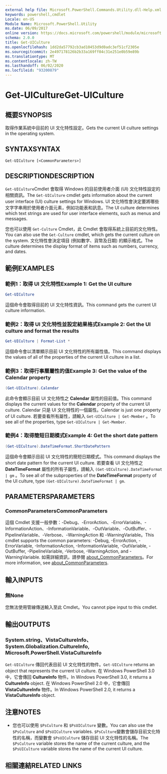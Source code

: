 ```yaml
---
external help file: Microsoft.PowerShell.Commands.Utility.dll-Help.xml
keywords: powershell,cmdlet
Locale: en-US
Module Name: Microsoft.PowerShell.Utility
ms.date: 06/09/2017
online version: https://docs.microsoft.com/powershell/module/microsoft.powershell.utility/get-uiculture?view=powershell-6&WT.mc_id=ps-gethelp
schema: 2.0.0
title: Get-UICulture
ms.openlocfilehash: 1dd2da57792cb3ad10453d9d0adc3ef51cf2305e
ms.sourcegitcommit: 2e497178126b2b33a169ff04c31e251e0b59e89b
ms.translationtype: MT
ms.contentlocale: zh-TW
ms.lasthandoff: 06/02/2020
ms.locfileid: "93200879"
---
```

# <span data-ttu-id="e2dc2-103">Get-UICulture</span><span class="sxs-lookup"><span data-stu-id="e2dc2-103">Get-UICulture</span></span>

## <span data-ttu-id="e2dc2-104">概要</span><span class="sxs-lookup"><span data-stu-id="e2dc2-104">SYNOPSIS</span></span>
<span data-ttu-id="e2dc2-105">取得作業系統中目前的 UI 文化特性設定。</span><span class="sxs-lookup"><span data-stu-id="e2dc2-105">Gets the current UI culture settings in the operating system.</span></span>

## <span data-ttu-id="e2dc2-106">SYNTAX</span><span class="sxs-lookup"><span data-stu-id="e2dc2-106">SYNTAX</span></span>

```
Get-UICulture [<CommonParameters>]
```

## <span data-ttu-id="e2dc2-107">DESCRIPTION</span><span class="sxs-lookup"><span data-stu-id="e2dc2-107">DESCRIPTION</span></span>

<span data-ttu-id="e2dc2-108">`Get-UICulture`Cmdlet 會取得 Windows 的目前使用者介面 (UI) 文化特性設定的相關資訊。</span><span class="sxs-lookup"><span data-stu-id="e2dc2-108">The `Get-UICulture` cmdlet gets information about the current user interface (UI) culture settings for Windows.</span></span>
<span data-ttu-id="e2dc2-109">UI 文化特性會決定要將哪些文字字串用於使用者介面元素，例如功能表和訊息。</span><span class="sxs-lookup"><span data-stu-id="e2dc2-109">The UI culture determines which text strings are used for user interface elements, such as menus and messages.</span></span>

<span data-ttu-id="e2dc2-110">您也可以使用 `Get-Culture` Cmdlet，此 Cmdlet 會取得系統上目前的文化特性。</span><span class="sxs-lookup"><span data-stu-id="e2dc2-110">You can also use the `Get-Culture` cmdlet, which gets the current culture on the system.</span></span>
<span data-ttu-id="e2dc2-111">文化特性會決定項目 (例如數字、貨幣及日期) 的顯示格式。</span><span class="sxs-lookup"><span data-stu-id="e2dc2-111">The culture determines the display format of items such as numbers, currency, and dates.</span></span>

## <span data-ttu-id="e2dc2-112">範例</span><span class="sxs-lookup"><span data-stu-id="e2dc2-112">EXAMPLES</span></span>

### <span data-ttu-id="e2dc2-113">範例1：取得 UI 文化特性</span><span class="sxs-lookup"><span data-stu-id="e2dc2-113">Example 1: Get the UI culture</span></span>

```powershell
Get-UICulture
```

<span data-ttu-id="e2dc2-114">這個命令會取得目前的 UI 文化特性資訊。</span><span class="sxs-lookup"><span data-stu-id="e2dc2-114">This command gets the current UI culture information.</span></span>

### <span data-ttu-id="e2dc2-115">範例2：取得 UI 文化特性並設定結果格式</span><span class="sxs-lookup"><span data-stu-id="e2dc2-115">Example 2: Get the UI culture and format the results</span></span>

```powershell
Get-UICulture | Format-List *
```

<span data-ttu-id="e2dc2-116">這個命令會以清單顯示目前 UI 文化特性的所有屬性值。</span><span class="sxs-lookup"><span data-stu-id="e2dc2-116">This command displays the values of all of the properties of the current UI culture in a list.</span></span>

### <span data-ttu-id="e2dc2-117">範例3：取得行事曆屬性的值</span><span class="sxs-lookup"><span data-stu-id="e2dc2-117">Example 3: Get the value of the Calendar property</span></span>

```powershell
(Get-UICulture).Calendar
```

<span data-ttu-id="e2dc2-118">此命令會顯示目前 UI 文化特性之 **Calendar** 屬性的目前值。</span><span class="sxs-lookup"><span data-stu-id="e2dc2-118">This command displays the current values for the **Calendar** property of the current UI culture.</span></span>
<span data-ttu-id="e2dc2-119">Calendar 只是 UI 文化特性的一個屬性。</span><span class="sxs-lookup"><span data-stu-id="e2dc2-119">Calendar is just one property of UI culture.</span></span>
<span data-ttu-id="e2dc2-120">若要查看所有屬性，請輸入 `Get-UICulture | Get-Member` 。</span><span class="sxs-lookup"><span data-stu-id="e2dc2-120">To see all of the properties, type `Get-UICulture | Get-Member`.</span></span>

### <span data-ttu-id="e2dc2-121">範例4：取得簡短日期模式</span><span class="sxs-lookup"><span data-stu-id="e2dc2-121">Example 4: Get the short date pattern</span></span>

```powershell
(Get-UICulture).DateTimeFormat.ShortDatePattern
```

<span data-ttu-id="e2dc2-122">這個命令會顯示目前 UI 文化特性的簡短日期模式。</span><span class="sxs-lookup"><span data-stu-id="e2dc2-122">This command displays the short date pattern for the current UI culture.</span></span>
<span data-ttu-id="e2dc2-123">若要查看 UI 文化特性之 **DateTimeFormat** 屬性的所有子屬性，請輸入 `(Get-UICulture).DateTimeFormat | gm` 。</span><span class="sxs-lookup"><span data-stu-id="e2dc2-123">To see all of the subproperties of the **DateTimeFormat** property of the UI culture, type `(Get-UICulture).DateTimeFormat | gm`.</span></span>

## <span data-ttu-id="e2dc2-124">PARAMETERS</span><span class="sxs-lookup"><span data-stu-id="e2dc2-124">PARAMETERS</span></span>

### <span data-ttu-id="e2dc2-125">CommonParameters</span><span class="sxs-lookup"><span data-stu-id="e2dc2-125">CommonParameters</span></span>

<span data-ttu-id="e2dc2-126">這個 Cmdlet 支援一般參數：-Debug、-ErrorAction、-ErrorVariable、-InformationAction、-InformationVariable、-OutVariable、-OutBuffer、-PipelineVariable、-Verbose、-WarningAction 和 -WarningVariable。</span><span class="sxs-lookup"><span data-stu-id="e2dc2-126">This cmdlet supports the common parameters: -Debug, -ErrorAction, -ErrorVariable, -InformationAction, -InformationVariable, -OutVariable, -OutBuffer, -PipelineVariable, -Verbose, -WarningAction, and -WarningVariable.</span></span> <span data-ttu-id="e2dc2-127">如需詳細資訊，請參閱 [about_CommonParameters](../Microsoft.PowerShell.Core/About/about_CommonParameters.md)。</span><span class="sxs-lookup"><span data-stu-id="e2dc2-127">For more information, see [about_CommonParameters](../Microsoft.PowerShell.Core/About/about_CommonParameters.md).</span></span>

## <span data-ttu-id="e2dc2-128">輸入</span><span class="sxs-lookup"><span data-stu-id="e2dc2-128">INPUTS</span></span>

### <span data-ttu-id="e2dc2-129">無</span><span class="sxs-lookup"><span data-stu-id="e2dc2-129">None</span></span>

<span data-ttu-id="e2dc2-130">您無法使用管線傳送輸入至此 Cmdlet。</span><span class="sxs-lookup"><span data-stu-id="e2dc2-130">You cannot pipe input to this cmdlet.</span></span>

## <span data-ttu-id="e2dc2-131">輸出</span><span class="sxs-lookup"><span data-stu-id="e2dc2-131">OUTPUTS</span></span>

### <span data-ttu-id="e2dc2-132">System.string、VistaCultureInfo、</span><span class="sxs-lookup"><span data-stu-id="e2dc2-132">System.Globalization.CultureInfo, Microsoft.PowerShell.VistaCultureInfo</span></span>

<span data-ttu-id="e2dc2-133">`Get-UICulture` 傳回代表目前 UI 文化特性的物件。</span><span class="sxs-lookup"><span data-stu-id="e2dc2-133">`Get-UICulture` returns an object that represents the current UI culture.</span></span>
<span data-ttu-id="e2dc2-134">在 Windows PowerShell 3.0 中，它會傳回 **CultureInfo** 物件。</span><span class="sxs-lookup"><span data-stu-id="e2dc2-134">In Windows PowerShell 3.0, it returns a **CultureInfo** object.</span></span>
<span data-ttu-id="e2dc2-135">在 Windows PowerShell 2.0 中，它會傳回 **VistaCultureInfo** 物件。</span><span class="sxs-lookup"><span data-stu-id="e2dc2-135">In Windows PowerShell 2.0, it returns a **VistaCultureInfo** object.</span></span>

## <span data-ttu-id="e2dc2-136">注意</span><span class="sxs-lookup"><span data-stu-id="e2dc2-136">NOTES</span></span>

- <span data-ttu-id="e2dc2-137">您也可以使用 `$PsCulture` 和 `$PsUICulture` 變數。</span><span class="sxs-lookup"><span data-stu-id="e2dc2-137">You can also use the `$PsCulture` and `$PsUICulture` variables.</span></span> <span data-ttu-id="e2dc2-138">`$PsCulture`變數會儲存目前文化特性的名稱，而變數會 `$PsUICulture` 儲存目前 UI 文化特性的名稱。</span><span class="sxs-lookup"><span data-stu-id="e2dc2-138">The `$PsCulture` variable stores the name of the current culture, and the `$PsUICulture` variable stores the name of the current UI culture.</span></span>

## <span data-ttu-id="e2dc2-139">相關連結</span><span class="sxs-lookup"><span data-stu-id="e2dc2-139">RELATED LINKS</span></span>
